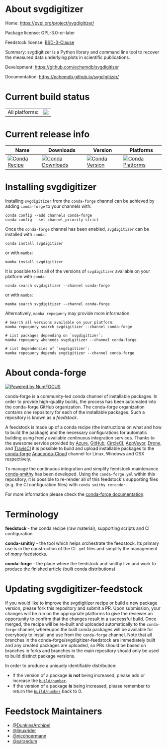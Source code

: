 About svgdigitizer
==================

Home: https://pypi.org/project/svgdigitizer/

Package license: GPL-3.0-or-later

Feedstock license: [BSD-3-Clause](https://github.com/conda-forge/svgdigitizer-feedstock/blob/main/LICENSE.txt)

Summary: svgdigitizer is a Python library and command line tool to recover the measured data underlying plots in scientific publications.

Development: https://github.com/echemdb/svgdigitizer

Documentation: https://echemdb.github.io/svgdigitizer/

Current build status
====================


<table><tr><td>All platforms:</td>
    <td>
      <a href="https://dev.azure.com/conda-forge/feedstock-builds/_build/latest?definitionId=15321&branchName=main">
        <img src="https://dev.azure.com/conda-forge/feedstock-builds/_apis/build/status/svgdigitizer-feedstock?branchName=main">
      </a>
    </td>
  </tr>
</table>

Current release info
====================

| Name | Downloads | Version | Platforms |
| --- | --- | --- | --- |
| [![Conda Recipe](https://img.shields.io/badge/recipe-svgdigitizer-green.svg)](https://anaconda.org/conda-forge/svgdigitizer) | [![Conda Downloads](https://img.shields.io/conda/dn/conda-forge/svgdigitizer.svg)](https://anaconda.org/conda-forge/svgdigitizer) | [![Conda Version](https://img.shields.io/conda/vn/conda-forge/svgdigitizer.svg)](https://anaconda.org/conda-forge/svgdigitizer) | [![Conda Platforms](https://img.shields.io/conda/pn/conda-forge/svgdigitizer.svg)](https://anaconda.org/conda-forge/svgdigitizer) |

Installing svgdigitizer
=======================

Installing `svgdigitizer` from the `conda-forge` channel can be achieved by adding `conda-forge` to your channels with:

```
conda config --add channels conda-forge
conda config --set channel_priority strict
```

Once the `conda-forge` channel has been enabled, `svgdigitizer` can be installed with `conda`:

```
conda install svgdigitizer
```

or with `mamba`:

```
mamba install svgdigitizer
```

It is possible to list all of the versions of `svgdigitizer` available on your platform with `conda`:

```
conda search svgdigitizer --channel conda-forge
```

or with `mamba`:

```
mamba search svgdigitizer --channel conda-forge
```

Alternatively, `mamba repoquery` may provide more information:

```
# Search all versions available on your platform:
mamba repoquery search svgdigitizer --channel conda-forge

# List packages depending on `svgdigitizer`:
mamba repoquery whoneeds svgdigitizer --channel conda-forge

# List dependencies of `svgdigitizer`:
mamba repoquery depends svgdigitizer --channel conda-forge
```


About conda-forge
=================

[![Powered by
NumFOCUS](https://img.shields.io/badge/powered%20by-NumFOCUS-orange.svg?style=flat&colorA=E1523D&colorB=007D8A)](https://numfocus.org)

conda-forge is a community-led conda channel of installable packages.
In order to provide high-quality builds, the process has been automated into the
conda-forge GitHub organization. The conda-forge organization contains one repository
for each of the installable packages. Such a repository is known as a *feedstock*.

A feedstock is made up of a conda recipe (the instructions on what and how to build
the package) and the necessary configurations for automatic building using freely
available continuous integration services. Thanks to the awesome service provided by
[Azure](https://azure.microsoft.com/en-us/services/devops/), [GitHub](https://github.com/),
[CircleCI](https://circleci.com/), [AppVeyor](https://www.appveyor.com/),
[Drone](https://cloud.drone.io/welcome), and [TravisCI](https://travis-ci.com/)
it is possible to build and upload installable packages to the
[conda-forge](https://anaconda.org/conda-forge) [Anaconda-Cloud](https://anaconda.org/)
channel for Linux, Windows and OSX respectively.

To manage the continuous integration and simplify feedstock maintenance
[conda-smithy](https://github.com/conda-forge/conda-smithy) has been developed.
Using the ``conda-forge.yml`` within this repository, it is possible to re-render all of
this feedstock's supporting files (e.g. the CI configuration files) with ``conda smithy rerender``.

For more information please check the [conda-forge documentation](https://conda-forge.org/docs/).

Terminology
===========

**feedstock** - the conda recipe (raw material), supporting scripts and CI configuration.

**conda-smithy** - the tool which helps orchestrate the feedstock.
                   Its primary use is in the construction of the CI ``.yml`` files
                   and simplify the management of *many* feedstocks.

**conda-forge** - the place where the feedstock and smithy live and work to
                  produce the finished article (built conda distributions)


Updating svgdigitizer-feedstock
===============================

If you would like to improve the svgdigitizer recipe or build a new
package version, please fork this repository and submit a PR. Upon submission,
your changes will be run on the appropriate platforms to give the reviewer an
opportunity to confirm that the changes result in a successful build. Once
merged, the recipe will be re-built and uploaded automatically to the
`conda-forge` channel, whereupon the built conda packages will be available for
everybody to install and use from the `conda-forge` channel.
Note that all branches in the conda-forge/svgdigitizer-feedstock are
immediately built and any created packages are uploaded, so PRs should be based
on branches in forks and branches in the main repository should only be used to
build distinct package versions.

In order to produce a uniquely identifiable distribution:
 * If the version of a package **is not** being increased, please add or increase
   the [``build/number``](https://docs.conda.io/projects/conda-build/en/latest/resources/define-metadata.html#build-number-and-string).
 * If the version of a package **is** being increased, please remember to return
   the [``build/number``](https://docs.conda.io/projects/conda-build/en/latest/resources/define-metadata.html#build-number-and-string)
   back to 0.

Feedstock Maintainers
=====================

* [@DunklesArchipel](https://github.com/DunklesArchipel/)
* [@linuxrider](https://github.com/linuxrider/)
* [@nicohoermann](https://github.com/nicohoermann/)
* [@saraedum](https://github.com/saraedum/)

